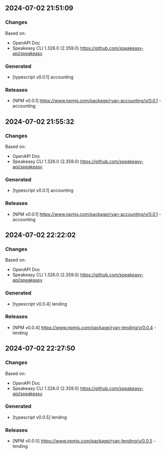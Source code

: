 

## 2024-07-02 21:51:09
### Changes
Based on:
- OpenAPI Doc  
- Speakeasy CLI 1.326.0 (2.359.0) https://github.com/speakeasy-api/speakeasy
### Generated
- [typescript v0.0.1] accounting
### Releases
- [NPM v0.0.1] https://www.npmjs.com/package/ryan-accounting/v/0.0.1 - accounting

## 2024-07-02 21:55:32
### Changes
Based on:
- OpenAPI Doc  
- Speakeasy CLI 1.326.0 (2.359.0) https://github.com/speakeasy-api/speakeasy
### Generated
- [typescript v0.0.1] accounting
### Releases
- [NPM v0.0.1] https://www.npmjs.com/package/ryan-accounting/v/0.0.1 - accounting

## 2024-07-02 22:22:02
### Changes
Based on:
- OpenAPI Doc  
- Speakeasy CLI 1.326.0 (2.359.0) https://github.com/speakeasy-api/speakeasy
### Generated
- [typescript v0.0.4] lending
### Releases
- [NPM v0.0.4] https://www.npmjs.com/package/ryan-lending/v/0.0.4 - lending

## 2024-07-02 22:27:50
### Changes
Based on:
- OpenAPI Doc  
- Speakeasy CLI 1.326.0 (2.359.0) https://github.com/speakeasy-api/speakeasy
### Generated
- [typescript v0.0.5] lending
### Releases
- [NPM v0.0.5] https://www.npmjs.com/package/ryan-lending/v/0.0.5 - lending